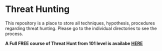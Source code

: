 # Threat Hunting
This repository is a place to store all techniques, hypothesis, procedures regarding threat hunting. Please go to the individual directories to see the process.

**A Full FREE course of Threat Hunt from 101 level is availabe [HERE](https://youtube.com/playlist?list=PLjWEV7pmvSa5UTZlsWp5wRnURNbeMS-fu)**
